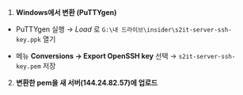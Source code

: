 1. **Windows에서 변환 (PuTTYgen)**
    
- PuTTYgen 실행 → _Load_ 로 `G:\내 드라이브\insider\s2it-server-ssh-key.ppk` 열기
    
- 메뉴 **Conversions → Export OpenSSH key** 선택 → `s2it-server-ssh-key.pem` 저장
    

2. **변환한 pem을 새 서버(144.24.82.57)에 업로드**